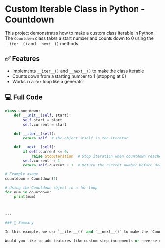 # Custom Iterable Class in Python - Countdown

This project demonstrates how to make a custom class iterable in Python. The `Countdown` class takes a start number and counts down to 0 using the `__iter__()` and `__next__()` methods.

## ✅ Features

- Implements `__iter__()` and `__next__()` to make the class iterable
- Counts down from a starting number to 1 (stopping at 0)
- Works in a `for` loop like a generator

## 💻 Full Code

```python
class Countdown:
    def __init__(self, start):
        self.start = start
        self.current = start

    def __iter__(self):
        return self  # The object itself is the iterator

    def __next__(self):
        if self.current <= 0:
            raise StopIteration  # Stop iteration when countdown reaches 0
        self.current -= 1
        return self.current + 1  # Return the current number before decrementing

# Example usage
countdown = Countdown(5)

# Using the Countdown object in a for-loop
for num in countdown:
    print(num)



---

### 📘 Summary

In this example, we use `__iter__()` and `__next__()` to make the `Countdown` class iterable. When using this class in a `for` loop, it counts down from the starting number to 1, stopping when it reaches 0.

Would you like to add features like custom step increments or reverse counting?
